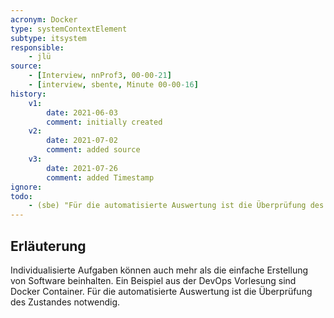 ```yaml
---
acronym: Docker
type: systemContextElement
subtype: itsystem
responsible:
    - jlü
source:
    - [Interview, nnProf3, 00-00-21]
    - [interview, sbente, Minute 00-00-16]
history:
    v1:
        date: 2021-06-03
        comment: initially created
    v2:
        date: 2021-07-02
        comment: added source
    v3:
        date: 2021-07-26
        comment: added Timestamp 
ignore: 
todo:
    - (sbe) "Für die automatisierte Auswertung ist die Überprüfung des Zustandes notwendig." - wessen Zustand muss geprüft werden und worauf wird geprüft?
---
```


## Erläuterung

Individualisierte Aufgaben können auch mehr als die einfache Erstellung von Software beinhalten. Ein Beispiel aus der DevOps Vorlesung sind Docker Container. Für die automatisierte Auswertung ist die Überprüfung des Zustandes notwendig.
